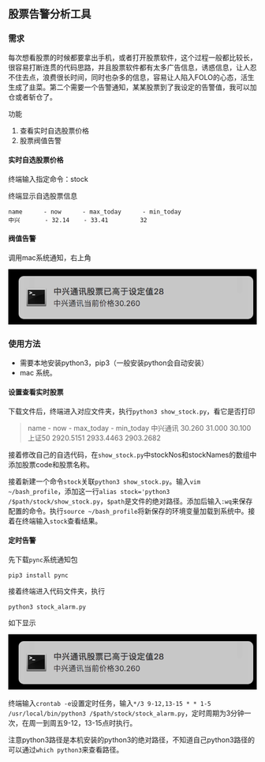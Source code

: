 ## 股票告警分析工具

### 需求

每次想看股票的时候都要拿出手机，或者打开股票软件，这个过程一般都比较长，很容易打断连贯的代码思路，并且股票软件都有太多广告信息，诱惑信息，让人忍不住去点，浪费很长时间，同时也杂多的信息，容易让人陷入FOLO的心态，活生生成了韭菜。第二个需要一个告警通知，某某股票到了我设定的告警值，我可以加仓或者斩仓了。

功能

1. 查看实时自选股票价格
2. 股票阀值告警

#### 实时自选股票价格

终端输入指定命令：stock

终端显示自选股票信息

```
name      - now      - max_today      - min_today   
中兴       - 32.14    - 33.41         32
```

#### 阀值告警

调用mac系统通知，右上角

![image-20190402175537291](stock_notify.png)

### 使用方法

- 需要本地安装python3，pip3（一般安装python会自动安装）
- mac 系统。

#### 设置查看实时股票

下载文件后，终端进入对应文件夹，执行`python3 show_stock.py`，看它是否打印

> name      - now      - max_today      - min_today
> 中兴通讯    30.260    31.000         30.100
> 上证50    2920.5151    2933.4463         2903.2682

接着修改自己的自选代码，在`show_stock.py`中stockNos和stockNames的数组中添加股票code和股票名称。

接着新建一个命令`stock`关联`python3 show_stock.py`。输入`vim ~/bash_profile`，添加这一行`alias stock='python3 /$path/stock/show_stock.py`，`$path`是文件的绝对路径。添加后输入`:wq`来保存配置的命令。执行`source ~/bash_profile`将新保存的环境变量加载到系统中。接着在终端输入`stock`查看结果。

#### 定时告警

先下载`pync`系统通知包

```
pip3 install pync
```

接着终端进入代码文件夹，执行

```
python3 stock_alarm.py 
```

如下显示

![image-20190412220908534](stock_notify.png)

终端输入`crontab -e`设置定时任务，输入`*/3 9-12,13-15 * * 1-5 /usr/local/bin/python3 /$path/stock/stock_alarm.py`，定时周期为3分钟一次，在周一到周五9-12，13-15点时执行。

注意python3路径是本机安装的python3的绝对路径，不知道自己python3路径的可以通过`which python3`来查看路径。